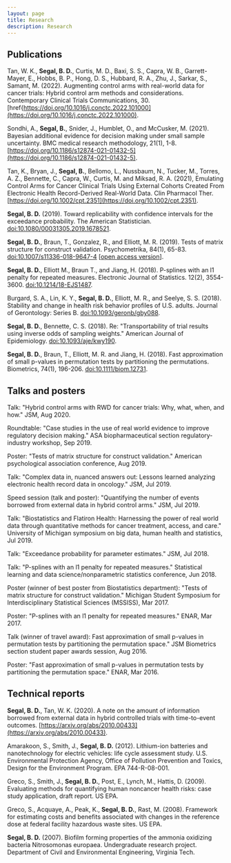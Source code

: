 ```yaml
---
layout: page
title: Research
description: Research
---
```


## Publications

Tan, W. K., **Segal, B. D.**, Curtis, M. D., Baxi, S. S., Capra, W. B., Garrett-Mayer, E., Hobbs, B. P., Hong, D. S., Hubbard, R. A., Zhu, J., Sarkar, S., Samant, M. (2022). Augmenting control arms with real-world data for cancer trials: Hybrid control arm methods and considerations. Contemporary Clinical Trials Communications, 30. [href{https://doi.org/10.1016/j.conctc.2022.101000](https://doi.org/10.1016/j.conctc.2022.101000).

Sondhi, A., **Segal, B.**, Snider, J., Humblet, O., and McCusker, M. (2021). Bayesian additional evidence for decision making under small sample uncertainty. BMC medical research methodology, 21(1), 1-8. [https://doi.org/10.1186/s12874-021-01432-5](https://doi.org/10.1186/s12874-021-01432-5).

Tan, K., Bryan, J., **Segal, B.**, Bellomo, L., Nussbaum, N., Tucker, M., Torres, A. Z., Bennette, C., Capra, W., Curtis, M. and Miksad, R. A. (2021), Emulating Control Arms for Cancer Clinical Trials Using External Cohorts Created From Electronic Health Record-Derived Real-World Data. Clin Pharmacol Ther. [https://doi.org/10.1002/cpt.2351](https://doi.org/10.1002/cpt.2351).

**Segal, B. D.** (2019). Toward replicability with confidence intervals for the exceedance probability. The American Statistician. [doi:10.1080/00031305.2019.1678521](https://www.tandfonline.com/eprint/SUPYJD7NHZMHMNNH5VHU/full?target=10.1080/00031305.2019.1678521).

**Segal, B. D.**, Braun, T., Gonzalez, R., and Elliott, M. R. (2019). Tests of matrix structure for construct validation. Psychometrika, 84(1), 65-83. [doi:10.1007/s11336-018-9647-4](https://doi.org/10.1007/s11336-018-9647-4) [[open access version](https://rdcu.be/bb49z)].

**Segal, B. D.**, Elliott M., Braun T., and Jiang, H. (2018).  P-splines with an l1 penalty for repeated measures. Electronic Journal of Statistics. 12(2), 3554-3600. [doi:10.1214/18-EJS1487](https://doi.org/10.1214/18-EJS1487).

Burgard, S. A., Lin, K. Y., **Segal, B. D.**, Elliott, M. R., and Seelye, S. S. (2018). Stability and change in health risk behavior profiles of U.S. adults. Journal of Gerontology: Series B. [doi:10.1093/geronb/gby088](https://doi.org/10.1093/geronb/gby088).

**Segal, B. D.**, Bennette, C. S. (2018). Re: "Transportability of trial results using inverse odds of sampling weights." American Journal of Epidemiology. [doi:10.1093/aje/kwy190](https://doi.org/10.1093/aje/kwy190).

**Segal, B. D.**, Braun, T., Elliott, M. R. and Jiang, H. (2018). Fast approximation of small p-values in permutation tests by partitioning the permutations. Biometrics, 74(1), 196-206. [doi:10.1111/biom.12731](http://dx.doi.org/10.1111/biom.12731).

## Talks and posters
Talk: "Hybrid control arms with RWD for cancer trials: Why, what, when, and how." JSM, Aug 2020.

Roundtable: "Case studies in the use of real world evidence to improve regulatory decision making." ASA biopharmaceutical section regulatory-industry workshop, Sep 2019.

Poster: "Tests of matrix structure for construct validation." American psychological association conference, Aug 2019.

Talk: "Complex data in, nuanced answers out: Lessons learned analyzing electronic health record data in oncology." JSM, Jul 2019.

Speed session (talk and poster): "Quantifying the number of events borrowed from external data in hybrid control arms." JSM, Jul 2019.

Talk: "Biostatistics and Flatiron Health: Harnessing the power of real world data through quantitative methods for cancer treatment, access, and care." University of Michigan symposium on big data, human health and statistics, Jul 2019.

Talk: "Exceedance probability for parameter estimates." JSM, Jul 2018.

Talk: "P-splines with an l1 penalty for repeated measures." Statistical learning and data science/nonparametric statistics conference, Jun 2018.

Poster (winner of best poster from Biostatistics department): "Tests of matrix structure for construct validation." Michigan Student Symposium for Interdisciplinary Statistical Sciences (MSSISS), Mar 2017.

Poster: "P-splines with an l1 penalty for repeated measures." ENAR, Mar 2017.

Talk (winner of travel award): Fast approximation of small p-values in permutation tests by partitioning the permutation space." JSM Biometrics section student paper awards session, Aug 2016.

Poster: "Fast approximation of small p-values in permutation tests by partitioning the permutation space." ENAR, Mar 2016.

## Technical reports

**Segal, B. D.**, Tan, W. K. (2020). A note on the amount of information borrowed from external data in hybrid controlled trials with time-to-event outcomes. [https://arxiv.org/abs/2010.00433](https://arxiv.org/abs/2010.00433).

Amarakoon, S., Smith, J., **Segal, B. D.** (2012). Lithium-ion batteries and nanotechnology for electric vehicles: life cycle assessment study. U.S. Environmental Protection Agency, Office of Pollution Prevention and Toxics, Design for the Environment Program. EPA 744-R-08-001.

Greco, S., Smith, J., **Segal, B. D.**, Post, E., Lynch, M., Hattis, D. (2009). Evaluating methods for quantifying human noncancer health risks: case study application, draft report. US EPA.

Greco, S., Acquaye, A., Peak, K., **Segal, B. D.**, Rast, M. (2008). Framework for estimating costs and benefits associated with changes in the reference dose at federal facility hazardous waste sites. US EPA.

**Segal, B. D.** (2007). Biofilm forming properties of the ammonia oxidizing bacteria Nitrosomonas europaea. Undergraduate research project. Department of Civil and Environmental Engineering, Virginia Tech.
